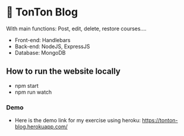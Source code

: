 # :strawberry: TonTon Blog
With main functions: Post, edit, delete, restore courses....
* Front-end: Handlebars
* Back-end: NodeJS, ExpressJS
* Database: MongoDB
## How to run the website locally
* npm start 
* npm run watch

### Demo
* Here is the demo link for my exercise using heroku: https://tonton-blog.herokuapp.com/ 
